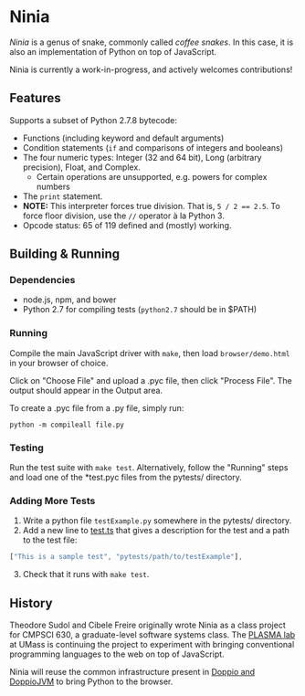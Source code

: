 Ninia
===================

*Ninia* is a genus of snake, commonly called *coffee snakes*. In this case, it is also an implementation of Python on top of JavaScript.

Ninia is currently a work-in-progress, and actively welcomes contributions!

## Features

Supports a subset of Python 2.7.8 bytecode:
- Functions (including keyword and default arguments)
- Condition statements (`if` and comparisons of integers and booleans)
- The four numeric types: Integer (32 and 64 bit), Long (arbitrary precision), Float, and Complex.
    - Certain operations are unsupported, e.g. powers for complex numbers
- The `print` statement.
- **NOTE:** This interpreter forces true division. That is, `5 / 2 == 2.5`. To
  force floor division, use the `//` operator à la Python 3.
- Opcode status: 65 of 119 defined and (mostly) working.

## Building & Running

### Dependencies

- node.js, npm, and bower
- Python 2.7 for compiling tests (`python2.7` should be in $PATH)

### Running

Compile the main JavaScript driver with `make`, then
load `browser/demo.html` in your browser of choice.

Click on "Choose File" and upload a .pyc file, then click "Process File".
The output should appear in the Output area.

To create a .pyc file from a .py file, simply run:

```
python -m compileall file.py
```

### Testing

Run the test suite with `make test`.
Alternatively, follow the "Running" steps and load one of the
 \*test.pyc files from the pytests/ directory.

### Adding More Tests

 1. Write a python file `testExample.py` somewhere in the pytests/ directory.
 2. Add a new line to [test.ts](https://github.com/plasma-umass/Ninia/blob/master/console/test.ts)
  that gives a description for the test and a path to the test file:
```javascript
["This is a sample test", "pytests/path/to/testExample"],
```
 3. Check that it runs with `make test`.

## History

Theodore Sudol and Cibele Freire originally wrote Ninia as a class project for CMPSCI 630, a graduate-level software systems class. The [PLASMA lab](https://plasma.cs.umass.edu/) at UMass is continuing the project to experiment with bringing conventional programming languages to the web on top of JavaScript.

Ninia will reuse the common infrastructure present in [Doppio and DoppioJVM](https://github.com/plasma/umass/doppio) to bring Python to the browser.
